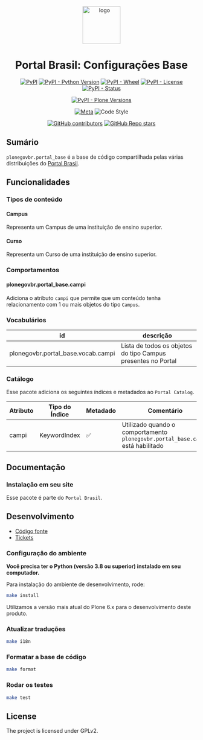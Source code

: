 <div align="center"><img alt="logo" src="https://raw.githubusercontent.com/plonegovbr/plonegovbr.portal_base/main/docs/logo.svg" width="100" /></div>

<h1 align="center">Portal Brasil: Configurações Base</h1>

<div align="center">

[![PyPI](https://img.shields.io/pypi/v/plonegovbr.portal_base)](https://pypi.org/project/plonegovbr.portal_base/)
[![PyPI - Python Version](https://img.shields.io/pypi/pyversions/plonegovbr.portal_base)](https://pypi.org/project/plonegovbr.portal_base/)
[![PyPI - Wheel](https://img.shields.io/pypi/wheel/plonegovbr.portal_base)](https://pypi.org/project/plonegovbr.portal_base/)
[![PyPI - License](https://img.shields.io/pypi/l/plonegovbr.portal_base)](https://pypi.org/project/plonegovbr.portal_base/)
[![PyPI - Status](https://img.shields.io/pypi/status/plonegovbr.portal_base)](https://pypi.org/project/plonegovbr.portal_base/)


[![PyPI - Plone Versions](https://img.shields.io/pypi/frameworkversions/plone/plonegovbr.portal_base)](https://pypi.org/project/plonegovbr.portal_base/)

[![Meta](https://github.com/plonegovbr/plonegovbr.portal_base/actions/workflows/meta.yml/badge.svg)](https://github.com/plonegovbr/plonegovbr.portal_base/actions/workflows/meta.yml)
![Code Style](https://img.shields.io/badge/Code%20Style-Black-000000)

[![GitHub contributors](https://img.shields.io/github/contributors/plonegovbr/plonegovbr.portal_base)](https://github.com/plonegovbr/plonegovbr.portal_base)
[![GitHub Repo stars](https://img.shields.io/github/stars/plonegovbr/plonegovbr.portal_base?style=social)](https://github.com/plonegovbr/plonegovbr.portal_base)

</div>

## Sumário

`plonegovbr.portal_base` é a base de código compartilhada pelas várias distribuições do [Portal Brasil](https://plone.org.br/projetos/portal-brasil).

## Funcionalidades
### Tipos de conteúdo

#### Campus

Representa um Campus de uma instituição de ensino superior.

#### Curso

Representa um Curso de uma instituição de ensino superior.

### Comportamentos

#### plonegovbr.portal_base.campi

Adiciona o atributo `campi` que permite que um conteúdo tenha relacionamento com 1 ou mais objetos do tipo `Campus`.

### Vocabulários

| id | descrição |
| -- | -- |
| plonegovbr.portal_base.vocab.campi | Lista de todos os objetos do tipo Campus presentes no Portal |

### Catálogo

Esse pacote adiciona os seguintes índices e metadados ao `Portal Catalog`.

| Atributo | Tipo do Índice | Metadado | Comentário |
| -- | -- | -- | -- |
| campi | KeywordIndex | ✅ | Utilizado quando o comportamento `plonegovbr.portal_base.campi` está habilitado |

## Documentação

### Instalação em seu site

Esse pacote é parte do `Portal Brasil`.

## Desenvolvimento

- [Código fonte](https://github.com/plonegovbr/plonegovbr.portal_base/)
- [Tickets](https://github.com/plonegovbr/plonegovbr.portal/issues)

### Configuração do ambiente

**Você precisa ter o Python (versão 3.8 ou superior) instalado em seu computador.**

Para instalação do ambiente de desenvolvimento, rode:

```bash
make install
```

Utilizamos a versão mais atual do Plone 6.x para o desenvolvimento deste produto.

### Atualizar traduções

```bash
make i18n
```
### Formatar a base de código

```bash
make format
```
### Rodar os testes

```bash
make test
```

## License

The project is licensed under GPLv2.
